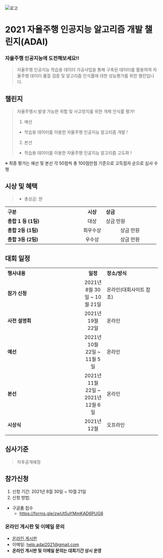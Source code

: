 ![로고](https://user-images.githubusercontent.com/89372273/130391481-915b1f7c-ac68-4154-b8fd-9ae94b39f5ac.png)

# 2021 자율주행 인공지능 알고리즘 개발 챌린지(ADAI)
### 자율주행 인공지능에 도전해보세요!!
> 자율주행 인공지능 학습용 데이터 가공사업을 통해 구축된 데이터를 활용하여 자율주행 데이터 품질 검증 및
알고리즘 인식률에 대한 성능평가를 위한 챌린입니다.
  
## 챌린지
> 자율주행시 발생 가능한 위험 및 사고방지를 위한 개채 인식률 평가!
>1. 예선
> - 학습용 데이터를 이용한 자율주행 인공지능 알고리즘 개발 !
>2. 본선
> - 학습용 데이터를 이용한 자율주행 인공지능 알고리즘 고도화 !<br></pre>

※ 최종 평가는 예선 및 본선 각 50점씩 총 100점만점 기준으로 고득점자 순으로 심사 수행


## 시상 및 혜택
>- 총상금: 원<br>
<table class="tbl_prize">
  <tr>
    <th style="text-align:left;width:50%">구분</th>
    <th style="text-align:center;width:15%">시상</th>
        <th style="text-align:left;width:35%">상금</th>
  </tr>
  <tr>
    <td>
      <strong> 총합 1 등 (1팀) </strong><br>
    </td>
    <td align=center> 대상 </td>
    <td> 상금 만원 </td>
  </tr>
    <tr>
    <td>
      <strong> 총합 2등 (1팀)</strong><br>
    </td>
    <td align=center> 최우수상 </td>
        <td align=center> 상금 만원 </td>
   </tr>
      <tr>
    <td>
      <strong> 총합 3등 (2팀)</strong><br>
    </td>
    <td align=center>우수상</td>
        <td align=center> 상금 만원 </td>
   </tr>
</table>

## 대회 일정
<table class="tbl_schedule">
  <tr>
    <th style="text-align:left;width:50%">행사내용</th>
    <th style="text-align:center;width:15%">일정</th>
        <th style="text-align:left;width:35%">장소/방식</th>
  </tr>
  <tr>
    <td>
      <strong>참가 신청</strong><br>
    </td>
    <td style="text-align:center"> 2021년 8월 30일 ~ 10월 21일</td>
    <td> 온라인(대회사이트 참조) </td>
  </tr>
    <tr>
    <td>
            <strong>사전 설명회</strong><br>
    </td>
    <td style="text-align:center"> 2021년 19월 22일</td>
    <td> 온라인 </td>
  </tr>
    <tr>
    <td>
            <strong>예선</strong><br>
    </td>
    <td style="text-align:center"> 2021년 10월 22일 ~ 11월 5일</td>
    <td> 온라인 </td>
  </tr>
    <tr>
    <td>      
             <strong>본선</strong><br>
    </td>
    <td style="text-align:center"> 2021년 11월 22일 ~ 2021년 12월 6일</td>
    <td> 온라인 </td>
  </tr>
    <tr>
    <td>           
             <strong>시상식</strong><br>
    </td>
    <td style="text-align:center"> 2021년 12월</td>
    <td> 오프라인 </td>
  </tr>
    <tr>
    <td>                
     
</table>

## 심사기준
> 차후공개예정

## 참가신청
1. 신청 기간: 2021년 8월 30일 ~ 10월 21일 <br>
2. 신청 방법: <br>
  + 구글폼 접수
    + https://forms.gle/zwUt5uYMmKAD6PUG8

### 온라인 게시판 및 이메일 문의
* [온라인 게시판](https://github.com/2021ADAI/ADAIChallenge/issues)
* 이메일: help.adai2021@gmail.com 
* **온라인 게시판 및 이메일 문의는 대회기간 상시 운영**
